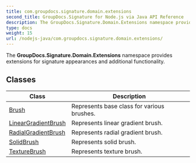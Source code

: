 ```yaml
---
title: com.groupdocs.signature.domain.extensions
second_title: GroupDocs.Signature for Node.js via Java API Reference
description: The GroupDocs.Signature.Domain.Extensions namespace provides extensions for signature appearances and additional functionality.
type: docs
weight: 15
url: /nodejs-java/com.groupdocs.signature.domain.extensions/
---
```


The **GroupDocs.Signature.Domain.Extensions** namespace provides extensions for signature appearances and additional functionality.


## Classes

| Class | Description |
| --- | --- |
| [Brush](../com.groupdocs.signature.domain.extensions/brush) | Represents base class for various brushes. |
| [LinearGradientBrush](../com.groupdocs.signature.domain.extensions/lineargradientbrush) | Represents linear gradient brush. |
| [RadialGradientBrush](../com.groupdocs.signature.domain.extensions/radialgradientbrush) | Represents radial gradient brush. |
| [SolidBrush](../com.groupdocs.signature.domain.extensions/solidbrush) | Represents solid brush. |
| [TextureBrush](../com.groupdocs.signature.domain.extensions/texturebrush) | Represents texture brush. |
